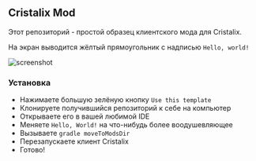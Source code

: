 ## Cristalix Mod

Этот репозиторий - простой образец клиентского мода для Cristalix.

На экран выводится жёлтый прямоугольник с надписью `Hello, world!`

![screenshot](https://i.imgur.com/2uV5YfX.png)

### Установка

* Нажимаете большую зелёную кнопку `Use this template`
* Клонируете получившийся репозиторий к себе на компьютер 
* Открываете его в вашей любимой IDE
* Меняете `Hello, World!` на что-нибудь более воодушевляющее
* Вызываете `gradle moveToModsDir` 
* Перезапускаете клиент Cristalix
* Готово!
